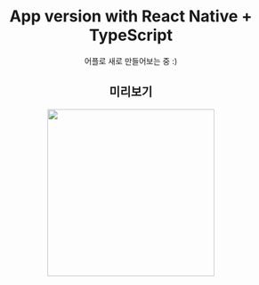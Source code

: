 <div align="center">

# App version with React Native + TypeScript

어플로 새로 만들어보는 중 :)

## 미리보기

<img src="https://user-images.githubusercontent.com/86578246/209785379-c91a698c-5337-4a9f-827e-229c58bb9419.gif" width="300px">

</div>

